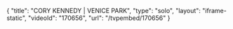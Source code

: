 {
    "title": "CORY KENNEDY |  VENICE PARK",
    "type": "solo",
    "layout": "iframe-static",
    "videoId": "170656",
    "url": "\/tvpembed\/170656"
}